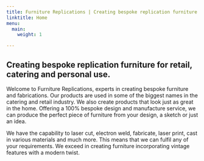 ```yaml
---
title: Furniture Replications | Creating bespoke replication furniture
linktitle: Home
menu:
  main:
    weight: 1

---
```

## Creating bespoke replication furniture for retail, catering and personal use.

Welcome to Furniture Replications, experts in creating bespoke furniture and
fabrications. Our products are used in some of the biggest names in the catering
and retail industry. We also create products that look just as great in the
home. Offering a 100% bespoke design and manufacture service, we can produce the
perfect piece of furniture from your design, a sketch or just an idea.

We have the capability to laser cut, electron weld, fabricate, laser print, cast in various materials and much more. This means that we can fulfil any of your requirements. We exceed in creating furniture incorporating vintage features with a modern twist.